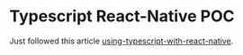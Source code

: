 # Typescript React-Native POC

Just followed this article [using-typescript-with-react-native](https://facebook.github.io/react-native/blog/2018/05/07/using-typescript-with-react-native).

